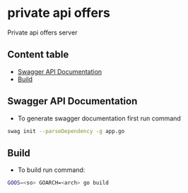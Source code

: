 # private api offers

Private api offers server

## Content table

- [Swagger API Documentation](#swagger-api-documentation)
- [Build](#build)

## Swagger API Documentation

- To generate swagger documentation first run command

```bash
swag init --parseDependency -g app.go 
```

## Build

- To build run command:

```bash
GOOS=<so> GOARCH=<arch> go build
```